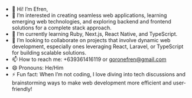 - 👋 Hi! I’m Efren,
- 👀 I’m interested in creating seamless web applications, learning emerging web technologies, and exploring backend and frontend solutions for a complete stack approach.
- 🌱 I’m currently learning Ruby, Next.js, React Native, and TypeScript.
- 💞️ I’m looking to collaborate on projects that involve dynamic web development, especially ones leveraging React, Laravel, or TypeScript for building scalable solutions.
- 📫 How to reach me: +639361416119 or goronefren@gmail.com
- 😄 Pronouns: He/Him
- ⚡ Fun fact: When I’m not coding, I love diving into tech discussions and brainstorming ways to make web development more efficient and user-friendly!


<!---
e-gors/e-gors is a ✨ special ✨ repository because its `README.md` (this file) appears on your GitHub profile.
You can click the Preview link to take a look at your changes.
--->
